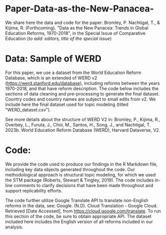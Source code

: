 # Paper-Data-as-the-New-Panacea-
We share here the data and code for the paper: Bromley, P. Nachtigal, T., & Kijima, R. (Forthcoming). "Data as the New Panacea: Trends in Global Education Reforms, 1970-2018", in the Special Issue of Comparative Education (*to add: editors, title of the special issue*)

# Data: Sample of WERD
For this paper, we use a dataset from the World Education Reform Database, which is an extended of WERD v2 (https://werd.stanford.edu/database), including reforms between the years 1970-2018, and that have reform description. The code below includes the sections of data cleaning and pre-processing to generate the final dataset. Country codes and country names are subject to small edits from v2. We include here the final dataset used for topic modeling (titled "WERD_dataset.csv").

See more details about the structure of WERD V2 in: Bromley, P., Kijima, R., Overbey, L., Furuta, J., Choi, M., Santos, H., Song, J., and Nachtigal, T. 2023b. World Education Reform Database (WERD), Harvard Dataverse, V2. 

# Code:
We provide the code used to produce our findings in the R Markdown file, including key data objects generated throughout the code. Our methodological approach is structural topic modeling, for which we used the STM package (Roberts, Stewart & Tingley, 2019). 
The code includes in-line comments to clarify decisions that have been made throughout and support replicability efforts.

The code further utilize Google Translate API to translate non-English reforms in the data, see: Google. (N.D). Cloud Translation - Google Cloud. Retrieved [Date Accessed], from https://cloud.google.com/translate. To run this section of the code, be sure to obtain appropriate API. The dataset included here includes the English version of all reforms included in our analysis.

